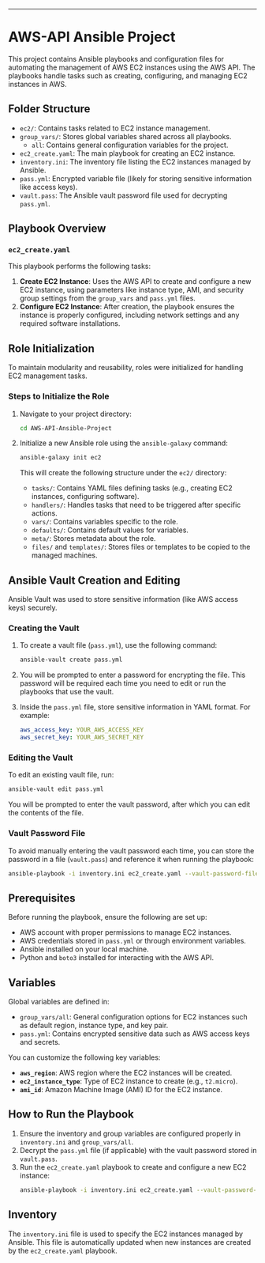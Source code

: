 ---

# AWS-API Ansible Project

This project contains Ansible playbooks and configuration files for automating the management of AWS EC2 instances using the AWS API. The playbooks handle tasks such as creating, configuring, and managing EC2 instances in AWS.

## Folder Structure

- `ec2/`: Contains tasks related to EC2 instance management.
- `group_vars/`: Stores global variables shared across all playbooks.
  - `all`: Contains general configuration variables for the project.
- `ec2_create.yaml`: The main playbook for creating an EC2 instance.
- `inventory.ini`: The inventory file listing the EC2 instances managed by Ansible.
- `pass.yml`: Encrypted variable file (likely for storing sensitive information like access keys).
- `vault.pass`: The Ansible vault password file used for decrypting `pass.yml`.

## Playbook Overview

### `ec2_create.yaml`

This playbook performs the following tasks:
1. **Create EC2 Instance**: Uses the AWS API to create and configure a new EC2 instance, using parameters like instance type, AMI, and security group settings from the `group_vars` and `pass.yml` files.
2. **Configure EC2 Instance**: After creation, the playbook ensures the instance is properly configured, including network settings and any required software installations.

## Role Initialization

To maintain modularity and reusability, roles were initialized for handling EC2 management tasks.

### Steps to Initialize the Role

1. Navigate to your project directory:
   ```bash
   cd AWS-API-Ansible-Project
   ```

2. Initialize a new Ansible role using the `ansible-galaxy` command:
   ```bash
   ansible-galaxy init ec2
   ```

   This will create the following structure under the `ec2/` directory:
   - `tasks/`: Contains YAML files defining tasks (e.g., creating EC2 instances, configuring software).
   - `handlers/`: Handles tasks that need to be triggered after specific actions.
   - `vars/`: Contains variables specific to the role.
   - `defaults/`: Contains default values for variables.
   - `meta/`: Stores metadata about the role.
   - `files/` and `templates/`: Stores files or templates to be copied to the managed machines.

## Ansible Vault Creation and Editing

Ansible Vault was used to store sensitive information (like AWS access keys) securely.

### Creating the Vault

1. To create a vault file (`pass.yml`), use the following command:
   ```bash
   ansible-vault create pass.yml
   ```

2. You will be prompted to enter a password for encrypting the file. This password will be required each time you need to edit or run the playbooks that use the vault.

3. Inside the `pass.yml` file, store sensitive information in YAML format. For example:
   ```yaml
   aws_access_key: YOUR_AWS_ACCESS_KEY
   aws_secret_key: YOUR_AWS_SECRET_KEY
   ```

### Editing the Vault

To edit an existing vault file, run:
```bash
ansible-vault edit pass.yml
```

You will be prompted to enter the vault password, after which you can edit the contents of the file.

### Vault Password File

To avoid manually entering the vault password each time, you can store the password in a file (`vault.pass`) and reference it when running the playbook:
```bash
ansible-playbook -i inventory.ini ec2_create.yaml --vault-password-file vault.pass
```

## Prerequisites

Before running the playbook, ensure the following are set up:
- AWS account with proper permissions to manage EC2 instances.
- AWS credentials stored in `pass.yml` or through environment variables.
- Ansible installed on your local machine.
- Python and `boto3` installed for interacting with the AWS API.

## Variables

Global variables are defined in:
- `group_vars/all`: General configuration options for EC2 instances such as default region, instance type, and key pair.
- `pass.yml`: Contains encrypted sensitive data such as AWS access keys and secrets.

You can customize the following key variables:

- **`aws_region`**: AWS region where the EC2 instances will be created.
- **`ec2_instance_type`**: Type of EC2 instance to create (e.g., `t2.micro`).
- **`ami_id`**: Amazon Machine Image (AMI) ID for the EC2 instance.

## How to Run the Playbook

1. Ensure the inventory and group variables are configured properly in `inventory.ini` and `group_vars/all`.
2. Decrypt the `pass.yml` file (if applicable) with the vault password stored in `vault.pass`.
3. Run the `ec2_create.yaml` playbook to create and configure a new EC2 instance:
   ```bash
   ansible-playbook -i inventory.ini ec2_create.yaml --vault-password-file vault.pass
   ```

## Inventory

The `inventory.ini` file is used to specify the EC2 instances managed by Ansible. This file is automatically updated when new instances are created by the `ec2_create.yaml` playbook.

